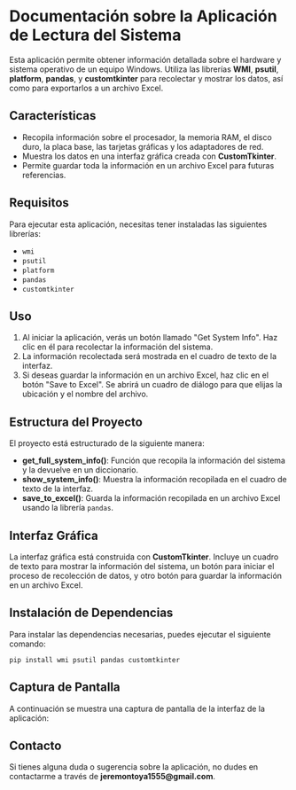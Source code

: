 <h1>Documentación sobre la Aplicación de Lectura del Sistema</h1>

<p>Esta aplicación permite obtener información detallada sobre el hardware y sistema operativo de un equipo Windows. Utiliza las librerías <strong>WMI</strong>, <strong>psutil</strong>, <strong>platform</strong>, <strong>pandas</strong>, y <strong>customtkinter</strong> para recolectar y mostrar los datos, así como para exportarlos a un archivo Excel.</p>

<h2>Características</h2>
<ul>
    <li>Recopila información sobre el procesador, la memoria RAM, el disco duro, la placa base, las tarjetas gráficas y los adaptadores de red.</li>
    <li>Muestra los datos en una interfaz gráfica creada con <strong>CustomTkinter</strong>.</li>
    <li>Permite guardar toda la información en un archivo Excel para futuras referencias.</li>
</ul>

<h2>Requisitos</h2>
<p>Para ejecutar esta aplicación, necesitas tener instaladas las siguientes librerías:</p>
<ul>
    <li><code>wmi</code></li>
    <li><code>psutil</code></li>
    <li><code>platform</code></li>
    <li><code>pandas</code></li>
    <li><code>customtkinter</code></li>
</ul>

<h2>Uso</h2>
<ol>
    <li>Al iniciar la aplicación, verás un botón llamado "Get System Info". Haz clic en él para recolectar la información del sistema.</li>
    <li>La información recolectada será mostrada en el cuadro de texto de la interfaz.</li>
    <li>Si deseas guardar la información en un archivo Excel, haz clic en el botón "Save to Excel". Se abrirá un cuadro de diálogo para que elijas la ubicación y el nombre del archivo.</li>
</ol>

<h2>Estructura del Proyecto</h2>
<p>El proyecto está estructurado de la siguiente manera:</p>
<ul>
    <li><strong>get_full_system_info()</strong>: Función que recopila la información del sistema y la devuelve en un diccionario.</li>
    <li><strong>show_system_info()</strong>: Muestra la información recopilada en el cuadro de texto de la interfaz.</li>
    <li><strong>save_to_excel()</strong>: Guarda la información recopilada en un archivo Excel usando la librería <code>pandas</code>.</li>
</ul>

<h2>Interfaz Gráfica</h2>
<p>La interfaz gráfica está construida con <strong>CustomTkinter</strong>. Incluye un cuadro de texto para mostrar la información del sistema, un botón para iniciar el proceso de recolección de datos, y otro botón para guardar la información en un archivo Excel.</p>

<h2>Instalación de Dependencias</h2>
<p>Para instalar las dependencias necesarias, puedes ejecutar el siguiente comando:</p>
<pre><code>pip install wmi psutil pandas customtkinter</code></pre>

<h2>Captura de Pantalla</h2>
<p>A continuación se muestra una captura de pantalla de la interfaz de la aplicación:</p>


<h2>Contacto</h2>
<p>Si tienes alguna duda o sugerencia sobre la aplicación, no dudes en contactarme a través de <strong>jeremontoya1555@gmail.com</strong>.</p>
